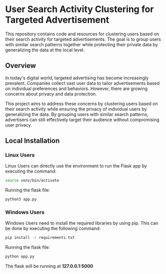 # User Search Activity Clustering for Targeted Advertisement

This repository contains code and resources for clustering users based on their search activity for targeted advertisements. The goal is to group users with similar search patterns together while protecting their private data by generalizing the data at the local level.

## Overview 

In today's digital world, targeted advertising has become increasingly prevalent. Companies collect vast user data to tailor advertisements based on individual preferences and behaviors. However, there are growing concerns about privacy and data protection.

This project aims to address these concerns by clustering users based on their search activity while ensuring the privacy of individual users by generalizing the data. By grouping users with similar search patterns, advertisers can still effectively target their audience without compromising user privacy.

## Local Installation

### Linux Users

Linux Users can directly use the environment to run the Flask app by executing the command:<br>
```bash
source venv/bin/activate
```
Running the flask file:
```bash
python3 app.py
```

### Windows Users

Windows Users need to install the required libraries by using pip. This can be done by executing the following command:
```bash
pip install -r requirements.txt
```
Running the flask file:
```bash
python app.py
```
The flask will be running at <b>127.0.0.1:5000</b>






